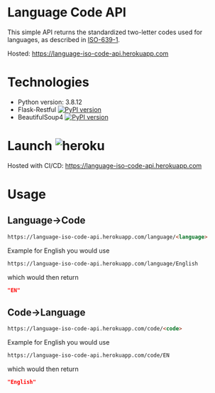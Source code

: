 # Language Code API

This simple API returns the standardized two-letter codes used for languages, as described in [ISO-639-1](https://en.wikipedia.org/wiki/List_of_ISO_639-1_codes).

Hosted: https://language-iso-code-api.herokuapp.com

# Technologies

- Python version: 3.8.12
- Flask-Restful [![PyPI version](https://badge.fury.io/py/Flask-RESTful.svg)](https://badge.fury.io/py/Flask-RESTful)
- BeautifulSoup4 [![PyPI version](https://badge.fury.io/py/beautifulsoup4.svg)](https://badge.fury.io/py/beautifulsoup4)

# Launch ![heroku](https://img.shields.io/badge/Heroku-430098?style=for-the-badge&logo=heroku&logoColor=white)

Hosted with CI/CD: https://language-iso-code-api.herokuapp.com

# Usage

## Language->Code

```HTML
https://language-iso-code-api.herokuapp.com/language/<language>
```

Example for English you would use

```HTML
https://language-iso-code-api.herokuapp.com/language/English
```

which would then return

```JSON
"EN"
```

## Code->Language

```HTML
https://language-iso-code-api.herokuapp.com/code/<code>
```

Example for English you would use

```HTML
https://language-iso-code-api.herokuapp.com/code/EN
```

which would then return

```JSON
"English"
```
